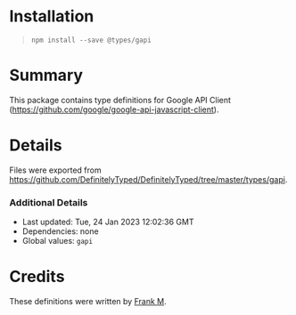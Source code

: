 # Installation
> `npm install --save @types/gapi`

# Summary
This package contains type definitions for Google API Client (https://github.com/google/google-api-javascript-client).

# Details
Files were exported from https://github.com/DefinitelyTyped/DefinitelyTyped/tree/master/types/gapi.

### Additional Details
 * Last updated: Tue, 24 Jan 2023 12:02:36 GMT
 * Dependencies: none
 * Global values: `gapi`

# Credits
These definitions were written by [Frank M](https://github.com/sgtfrankieboy).
